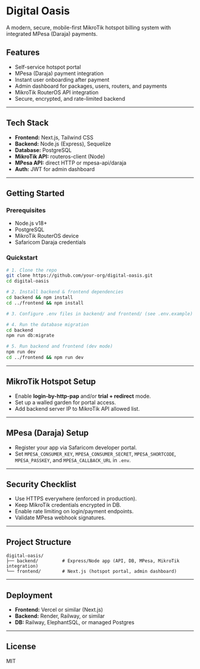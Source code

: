 # Digital Oasis

A modern, secure, mobile-first MikroTik hotspot billing system with integrated MPesa (Daraja) payments.

## Features

- Self-service hotspot portal
- MPesa (Daraja) payment integration
- Instant user onboarding after payment
- Admin dashboard for packages, users, routers, and payments
- MikroTik RouterOS API integration
- Secure, encrypted, and rate-limited backend

---

## Tech Stack

- **Frontend:** Next.js, Tailwind CSS
- **Backend:** Node.js (Express), Sequelize
- **Database:** PostgreSQL
- **MikroTik API:** routeros-client (Node)
- **MPesa API:** direct HTTP or mpesa-api/daraja
- **Auth:** JWT for admin dashboard

---

## Getting Started

### Prerequisites

- Node.js v18+
- PostgreSQL
- MikroTik RouterOS device
- Safaricom Daraja credentials

### Quickstart

```bash
# 1. Clone the repo
git clone https://github.com/your-org/digital-oasis.git
cd digital-oasis

# 2. Install backend & frontend dependencies
cd backend && npm install
cd ../frontend && npm install

# 3. Configure .env files in backend/ and frontend/ (see .env.example)

# 4. Run the database migration
cd backend
npm run db:migrate

# 5. Run backend and frontend (dev mode)
npm run dev
cd ../frontend && npm run dev
```

---

## MikroTik Hotspot Setup

- Enable **login-by-http-pap** and/or **trial + redirect** mode.
- Set up a walled garden for portal access.
- Add backend server IP to MikroTik API allowed list.

---

## MPesa (Daraja) Setup

- Register your app via Safaricom developer portal.
- Set `MPESA_CONSUMER_KEY`, `MPESA_CONSUMER_SECRET`, `MPESA_SHORTCODE`, `MPESA_PASSKEY`, and `MPESA_CALLBACK_URL` in `.env`.

---

## Security Checklist

- Use HTTPS everywhere (enforced in production).
- Keep MikroTik credentials encrypted in DB.
- Enable rate limiting on login/payment endpoints.
- Validate MPesa webhook signatures.

---

## Project Structure

```
digital-oasis/
├── backend/         # Express/Node app (API, DB, MPesa, MikroTik integration)
└── frontend/        # Next.js (hotspot portal, admin dashboard)
```

---

## Deployment

- **Frontend:** Vercel or similar (Next.js)
- **Backend:** Render, Railway, or similar
- **DB:** Railway, ElephantSQL, or managed Postgres

---

## License

MIT